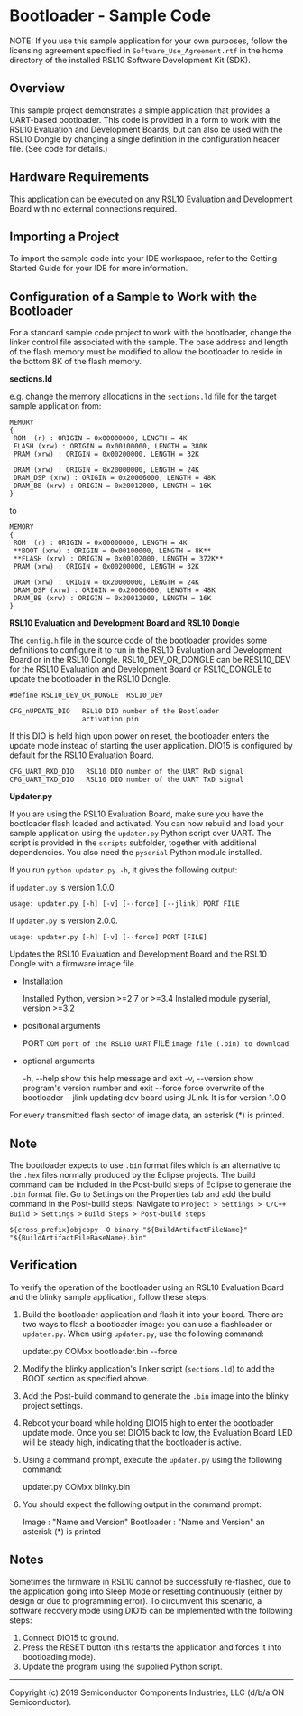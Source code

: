 Bootloader - Sample Code
========================

NOTE: If you use this sample application for your own purposes, follow
      the licensing agreement specified in `Software_Use_Agreement.rtf`
      in the home directory of the installed RSL10 Software
      Development Kit (SDK).

Overview
--------
This sample project demonstrates a simple application that provides a UART-based 
bootloader. This code is provided in a form to work with the RSL10 Evaluation 
and Development Boards, but can also be used with the RSL10 Dongle by changing 
a single definition in the configuration header file. (See code for details.)

Hardware Requirements
---------------------
This application can be executed on any RSL10 Evaluation and Development Board
with no external connections required.

Importing a Project
-------------------
To import the sample code into your IDE workspace, refer to the 
Getting Started Guide for your IDE for more information.

Configuration of a Sample to Work with the Bootloader
-----------------------------------------------------
For a standard sample code project to work with the bootloader, change the 
linker control file associated with the sample. The base address and length of 
the flash memory must be modified to allow the bootloader to reside in the 
bottom 8K of the flash memory.

__sections.ld__

e.g. change the memory allocations in the `sections.ld` file for the target 
sample application from:

    MEMORY
    {
     ROM  (r) : ORIGIN = 0x00000000, LENGTH = 4K
     FLASH (xrw) : ORIGIN = 0x00100000, LENGTH = 380K
     PRAM (xrw) : ORIGIN = 0x00200000, LENGTH = 32K

     DRAM (xrw) : ORIGIN = 0x20000000, LENGTH = 24K
     DRAM_DSP (xrw) : ORIGIN = 0x20006000, LENGTH = 48K
     DRAM_BB (xrw) : ORIGIN = 0x20012000, LENGTH = 16K
    }
to

    MEMORY
    {
     ROM  (r) : ORIGIN = 0x00000000, LENGTH = 4K
     **BOOT (xrw) : ORIGIN = 0x00100000, LENGTH = 8K**
     **FLASH (xrw) : ORIGIN = 0x00102000, LENGTH = 372K**
     PRAM (xrw) : ORIGIN = 0x00200000, LENGTH = 32K

     DRAM (xrw) : ORIGIN = 0x20000000, LENGTH = 24K
     DRAM_DSP (xrw) : ORIGIN = 0x20006000, LENGTH = 48K
     DRAM_BB (xrw) : ORIGIN = 0x20012000, LENGTH = 16K
    }

__RSL10 Evaluation and Development Board and RSL10 Dongle__

The `config.h` file in the source code of the bootloader provides some 
definitions to configure it to run in the RSL10 Evaluation and Development 
Board or in the RSL10 Dongle. RSL10_DEV_OR_DONGLE can be RESL10_DEV for the 
RSL10 Evaluation and Development Board or RSL10_DONGLE to update the bootloader 
in the RSL10 Dongle.

    #define RSL10_DEV_OR_DONGLE	 RSL10_DEV

    CFG_nUPDATE_DIO   RSL10 DIO number of the Bootloader
                      activation pin
If this DIO is held high upon power on reset, the bootloader enters the update 
mode instead of starting the user application. DIO15 is configured by default 
for the RSL10 Evaluation Board.

    CFG_UART_RXD_DIO   RSL10 DIO number of the UART RxD signal
    CFG_UART_TXD_DIO   RSL10 DIO number of the UART TxD signal

__Updater.py__

If you are using the RSL10 Evaluation Board, make sure you have the bootloader 
flash loaded and activated. You can now rebuild and load your sample application 
using the `updater.py` Python script over UART. The script is provided in 
the `scripts` subfolder, together with additional dependencies. You also need 
the `pyserial` Python module installed.

If you run `python updater.py -h`, it gives the following output:

if `updater.py` is version 1.0.0.

    usage: updater.py [-h] [-v] [--force] [--jlink] PORT FILE
if `updater.py` is version 2.0.0.

    usage: updater.py [-h] [-v] [--force] PORT [FILE]
Updates the RSL10 Evaluation and Development Board and the RSL10 Dongle with 
a firmware image file.

- Installation

    Installed Python, version >=2.7 or >=3.4
    Installed module pyserial, version >=3.2
- positional arguments

    PORT           `COM port of the RSL10 UART`
    FILE           `image file (.bin) to download`

- optional arguments

    -h, --help     show this help message and exit
    -v, --version  show program's version number and exit
    --force        force overwrite of the bootloader
    --jlink        updating dev board using JLink. It is for 
                   version 1.0.0

For every transmitted flash sector of image data, an asterisk (*) is printed.

Note
----
The bootloader expects to use `.bin` format files which is an alternative to 
the `.hex` files normally produced by the Eclipse projects. The build command 
can be included in the Post-build steps of Eclipse to generate the `.bin` 
format file. Go to Settings on the Properties tab and add the build command 
in the Post-build steps:
Navigate to `Project > Settings > C/C++ Build > Settings >`
`Build Steps > Post-build steps`

```
${cross_prefix}objcopy -O binary "${BuildArtifactFileName}" 
"${BuildArtifactFileBaseName}.bin"
```

Verification
------------
To verify the operation of the bootloader using an RSL10 Evaluation Board and 
the blinky sample application, 
follow these steps: 
1. Build the bootloader application and flash it into your board. There are 
   two ways to flash a bootloader image:
   you can use a flashloader or `updater.py`. When using `updater.py`, 
   use the following command: 
	
    updater.py COMxx bootloader.bin --force
2. Modify the blinky application's linker script (`sections.ld`) to add 
   the BOOT section as specified above.
3. Add the Post-build command to generate the `.bin` image into the blinky 
   project settings.
4. Reboot your board while holding DIO15 high to enter the bootloader update 
   mode. Once you set DIO15 back to low, the Evaluation Board LED will be 
   steady high, indicating that the bootloader is active.
5. Using a command prompt, execute the `updater.py` using the following 
   command: 

    updater.py COMxx blinky.bin
6. You should expect the following output in the command prompt: 

    Image : "Name and Version"
    Bootloader : "Name and Version"
    an asterisk (*) is printed

Notes
-----
Sometimes the firmware in RSL10 cannot be successfully re-flashed, due to the
application going into Sleep Mode or resetting continuously (either by design 
or due to programming error). To circumvent this scenario, a software recovery
mode using DIO15 can be implemented with the following steps:

1. Connect DIO15 to ground.
2. Press the RESET button (this restarts the application and forces it into
   bootloading mode).
3. Update the program using the supplied Python script.

***********************************************************
Copyright (c) 2019 Semiconductor Components Industries, LLC
(d/b/a ON Semiconductor).
